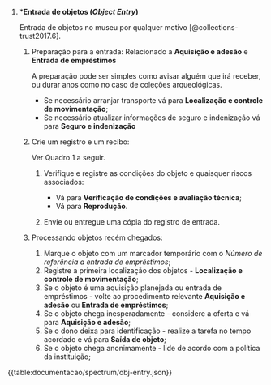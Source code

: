 1.  \***Entrada de objetos (_Object Entry_)**

    Entrada de objetos no museu por qualquer motivo [@collections-trust2017.6].

    1.  Preparação para a entrada:
       Relacionado a **Aquisição e adesão** e **Entrada de empréstimos**

        A preparação pode ser simples como avisar alguém que irá receber, ou durar anos como no caso de coleções arqueológicas.

        - Se necessário arranjar transporte vá para **Localização e controle de movimentação**;
        - Se necessário atualizar informações de seguro e indenização vá para **Seguro e indenização**

    1.  Crie um registro e um recibo:

        Ver Quadro 1 a seguir.

        1.  Verifique e registre as condições do objeto e quaisquer riscos associados:

            - Vá para **Verificação de condições e avaliação técnica**;
            - Vá para **Reprodução**.

        2.  Envie ou entregue uma cópia do registro de entrada.

    1.  Processando objetos recém chegados:
        1. Marque o objeto com um marcador temporário com o _Número de referência a entrada de empréstimos_;
        2. Registre a primeira localização dos objetos - **Localização e controle de movimentação**;
        3. Se o objeto é uma aquisição planejada ou entrada de empréstimos - volte ao procedimento relevante **Aquisição e adesão** ou **Entrada de empréstimos**;
        4. Se o objeto chega inesperadamente - considere a oferta e vá para **Aquisição e adesão**;
        5. Se o dono deixa para identificação - realize a tarefa no tempo acordado e vá para **Saída de objeto**;
        6. Se o objeto chega anonimamente - lide de acordo com a política da instituição;

{{table:documentacao/spectrum/obj-entry.json}}

